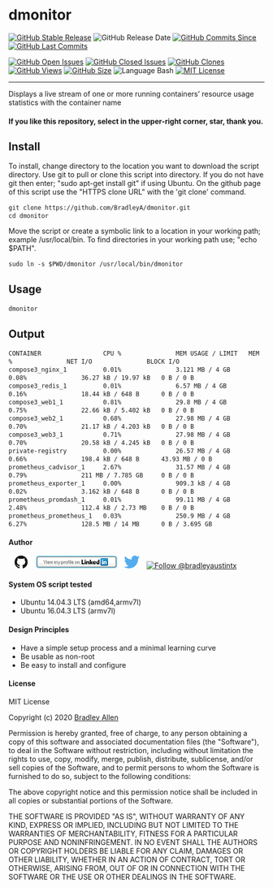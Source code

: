 # dmonitor
[![GitHub Stable Release](https://img.shields.io/badge/Release-1.2-blue.svg)](https://github.com/BradleyA/dmonitor/releases/tag/1.2)
![GitHub Release Date](https://img.shields.io/github/release-date/BradleyA/dmonitor?color=blue)
[![GitHub Commits Since](https://img.shields.io/github/commits-since/BradleyA/dmonitor/1.2?color=orange)](https://github.com/BradleyA/dmonitor/commits/)
[![GitHub Last Commits](https://img.shields.io/github/last-commit/BradleyA/dmonitor.svg)](https://github.com/BradleyA/dmonitor/commits/)

[![GitHub Open Issues](https://img.shields.io/github/issues/BradleyA/dmonitor?color=purple)](https://github.com/BradleyA/dmonitor/issues?q=is%3Aopen+is%3Aissue)
[![GitHub Closed Issues](https://img.shields.io/github/issues-closed/BradleyA/dmonitor?color=purple)](https://github.com/BradleyA/dmonitor/issues?q=is%3Aclosed+is%3Aissue)
[<img alt="GitHub Clones" src="https://img.shields.io/static/v1?label=Clones&message=98&color=blueviolet">](https://github.com/BradleyA/dmonitor/blob/master/images/clone.table.md)
[<img alt="GitHub Views" src="https://img.shields.io/static/v1?label=Views&message=411&color=blueviolet">](https://github.com/BradleyA/dmonitor/blob/master/images/view.table.md)
[![GitHub Size](https://img.shields.io/github/repo-size/BradleyA/dmonitor.svg)](https://github.com/BradleyA/dmonitor/)
![Language Bash](https://img.shields.io/badge/%20Language-bash-blue.svg)
[![MIT License](http://img.shields.io/badge/License-MIT-blue.png)](LICENSE)

----

Displays a live stream of one or more running containers’ resource usage statistics with the container name

#### If you like this repository, select in the upper-right corner, star, thank you.

## Install
To install, change directory to the location you want to download the script directory.  Use git to pull or clone this script into directory.  If you do not have git then enter; "sudo apt-get install git" if using Ubuntu.  On the github page of this script use the "HTTPS clone URL" with the 'git clone' command.

    git clone https://github.com/BradleyA/dmonitor.git
    cd dmonitor

Move the script or create a symbolic link to a location in your working path; example /usr/local/bin. To find directories in your working path use; "echo $PATH".

    sudo ln -s $PWD/dmonitor /usr/local/bin/dmonitor

## Usage
    dmonitor

## Output
    CONTAINER                 CPU %               MEM USAGE / LIMIT   MEM %               NET I/O               BLOCK I/O
    compose3_nginx_1          0.01%               3.121 MB / 4 GB     0.08%               36.27 kB / 19.97 kB   0 B / 0 B
    compose3_redis_1          0.01%               6.57 MB / 4 GB      0.16%               18.44 kB / 648 B      0 B / 0 B
    compose3_web1_1           0.81%               29.8 MB / 4 GB      0.75%               22.66 kB / 5.402 kB   0 B / 0 B
    compose3_web2_1           0.68%               27.98 MB / 4 GB     0.70%               21.17 kB / 4.203 kB   0 B / 0 B
    compose3_web3_1           0.71%               27.98 MB / 4 GB     0.70%               20.58 kB / 4.245 kB   0 B / 0 B
    private-registry          0.00%               26.57 MB / 4 GB     0.66%               198.4 kB / 648 B      43.93 MB / 0 B
    prometheus_cadvisor_1     2.67%               31.57 MB / 4 GB     0.79%               211 MB / 7.785 GB     0 B / 0 B
    prometheus_exporter_1     0.00%               909.3 kB / 4 GB     0.02%               3.162 kB / 648 B      0 B / 0 B
    prometheus_promdash_1     0.01%               99.11 MB / 4 GB     2.48%               112.4 kB / 2.73 MB    0 B / 0 B
    prometheus_prometheus_1   0.03%               250.9 MB / 4 GB     6.27%               128.5 MB / 14 MB      0 B / 3.695 GB

#### Author
[<img id="github" src="images/github.png" width="50" a="https://github.com/BradleyA/">](https://github.com/BradleyA/)    [<img src="images/linkedin.png" style="max-width:100%;" >](https://www.linkedin.com/in/bradleyhallen) [<img id="twitter" src="images/twitter.png" width="50" a="twitter.com/bradleyaustintx/">](https://twitter.com/bradleyaustintx/)       <a href="https://twitter.com/intent/follow?screen_name=bradleyaustintx"> <img src="https://img.shields.io/twitter/follow/bradleyaustintx.svg?label=Follow%20@bradleyaustintx" alt="Follow @bradleyaustintx" />    </a>

#### System OS script tested
 * Ubuntu 14.04.3 LTS (amd64,armv7l)
 * Ubuntu 16.04.3 LTS (armv7l)

#### Design Principles
 * Have a simple setup process and a minimal learning curve
 * Be usable as non-root
 * Be easy to install and configure
 
#### License
MIT License

Copyright (c) 2020  [Bradley Allen](https://www.linkedin.com/in/bradleyhallen)

Permission is hereby granted, free of charge, to any person obtaining a copy of this software and associated documentation files (the "Software"), to deal in the Software without restriction, including without limitation the rights to use, copy, modify, merge, publish, distribute, sublicense, and/or sell copies of the Software, and to permit persons to whom the Software is furnished to do so, subject to the following conditions:

The above copyright notice and this permission notice shall be included in all copies or substantial portions of the Software.

THE SOFTWARE IS PROVIDED "AS IS", WITHOUT WARRANTY OF ANY KIND, EXPRESS OR IMPLIED, INCLUDING BUT NOT LIMITED TO THE WARRANTIES OF MERCHANTABILITY, FITNESS FOR A PARTICULAR PURPOSE AND NONINFRINGEMENT. IN NO EVENT SHALL THE AUTHORS OR COPYRIGHT HOLDERS BE LIABLE FOR ANY CLAIM, DAMAGES OR OTHER LIABILITY, WHETHER IN AN ACTION OF CONTRACT, TORT OR OTHERWISE, ARISING FROM, OUT OF OR IN CONNECTION WITH THE SOFTWARE OR THE USE OR OTHER DEALINGS IN THE SOFTWARE.

